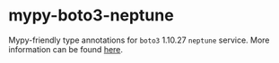 # mypy-boto3-neptune

Mypy-friendly type annotations for `boto3` 1.10.27 `neptune` service.
More information can be found [here](https://github.com/vemel/mypy_boto3).
